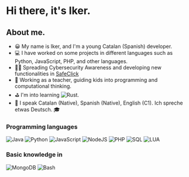 # Hi there, it's Iker.

## About me.

- 😀 My name is Iker, and I'm a young Catalan (Spanish) developer.
- 💻 I have worked on some projects in different languages such as Python, JavaScript, PHP, and other languages.
- 🧑‍🏫 Spreading Cybersecurity Awareness and developing new functionalities in [SafeClick](https://safeclick.cat/?lang=en)
- 📕 Working as a teacher, guiding kids into programming and computational thinking.
- ⛳ I'm into learning ![Rust](https://img.shields.io/badge/-Rust-000?&logo=rust).
- 💬 I speak Catalan (Native), Spanish (Native), English (C1). Ich spreche etwas Deutsch. 🎓

### Programming languages
![Java](https://img.shields.io/badge/-Java-000?&logo=java)
![Python](https://img.shields.io/badge/-Python-000?&logo=Python)
![JavaScript](https://img.shields.io/badge/-JavaScript-000?&logo=JavaScript)
![NodeJS](https://img.shields.io/badge/-NodeJS-000?&logo=node.js)
![PHP](https://img.shields.io/badge/-PHP-000?&logo=php)
![SQL](https://img.shields.io/badge/-SQL-000?&logo=mysql)
![LUA](https://img.shields.io/badge/-Lua-000?&logo=LUA)

### Basic knowledge in
![MongoDB](https://img.shields.io/badge/-MongoDB-000?&logo=mongodb)
![Bash](https://img.shields.io/badge/-Bash-000?&logo=gnu-bash)
